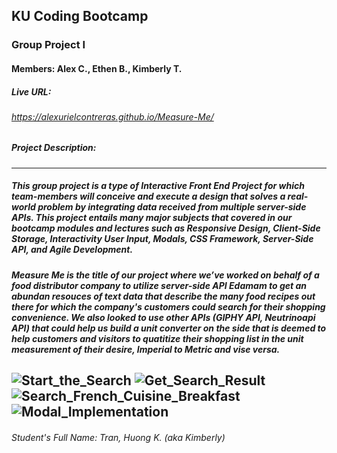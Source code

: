 ## KU Coding Bootcamp  
### Group Project I 
#### Members: Alex C., Ethen B., Kimberly T.


##### Live URL:  
###### https://alexurielcontreras.github.io/Measure-Me/
 
##### Project Description:
-----------------------------------------------------------------------------------------------------------
##### This group project is a type of Interactive  Front End Project for which team-members will conceive and execute a design that solves a real-world problem by integrating data received from multiple server-side APIs. This project entails many major subjects that covered in our bootcamp modules and lectures such as Responsive Design, Client-Side Storage, Interactivity User Input, Modals, CSS Framework, Server-Side API,  and Agile Development.

##### Measure Me is the title of our project where we’ve worked on behalf of a food distributor company to utilize server-side API Edamam to get an abundan resouces of text data that describe the many food recipes out there for which the company's customers could search for their shopping convenience. We also looked to use other APIs (GIPHY API, Neutrinoapi API)  that could help us build a unit converter on the side that is deemed to help customers and visitors to quatitize their shopping list in the unit measurement of their desire, Imperial to Metric and vise versa.
![Start_the_Search](https://user-images.githubusercontent.com/95730728/153795262-68cf9b2d-8dbd-4925-9192-f95c27c850ca.png)
![Get_Search_Result](https://user-images.githubusercontent.com/95730728/153795297-5407d012-0023-4539-9f7e-dffa5de7f4b5.png)
![Search_French_Cuisine_Breakfast](https://user-images.githubusercontent.com/95730728/153795329-a5bfa4c7-010a-4f16-951a-8876c2a921cb.png)
![Modal_Implementation](https://user-images.githubusercontent.com/95730728/153795365-27157267-14b2-4a1b-8e52-aee8564af0a6.png)
------------------------------------------------------------------------------------------------------------
###### Student's Full Name: Tran, Huong K. (aka Kimberly) 
